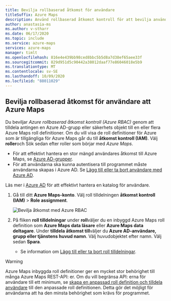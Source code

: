```yaml
---
title: Bevilja rollbaserad åtkomst för användare
titleSuffix: Azure Maps
description: Använd rollbaserad åtkomst kontroll för att bevilja användare tillstånd att Azure Maps
author: anastasia-ms
ms.author: v-stharr
ms.date: 06/17/2020
ms.topic: include
ms.service: azure-maps
services: azure-maps
manager: timlt
ms.openlocfilehash: 816e4e439bb98ced8bbc5b5d8a7d38ef65aee33f
ms.sourcegitcommit: 829d951d5c90442a38012daaf77e86046018e5b9
ms.translationtype: MT
ms.contentlocale: sv-SE
ms.lasthandoff: 10/09/2020
ms.locfileid: "88011029"
---
```

## <a name="grant-role-based-access-for-users-to-azure-maps"></a>Bevilja rollbaserad åtkomst för användare att Azure Maps

Du beviljar *Azure rollbaserad åtkomst kontroll (Azure RBAC)* genom att tilldela antingen en Azure AD-grupp eller säkerhets objekt till en eller flera Azure Maps roll definitioner. Om du vill visa de roll definitioner för Azure som är tillgängliga för Azure Maps går du till **åtkomst kontroll (IAM)**. Välj **roller**och Sök sedan efter roller som börjar med *Azure Maps*.

* För att effektivt hantera en stor mängd användares åtkomst till Azure Maps, se [Azure AD-grupper](https://docs.microsoft.com/azure/active-directory/fundamentals/active-directory-manage-groups).
* För att användarna ska kunna autentisera till programmet måste användarna skapas i Azure AD. Se [Lägg till eller ta bort användare med Azure AD](https://docs.microsoft.com/azure/active-directory/fundamentals/add-users-azure-active-directory).

Läs mer i [Azure AD](https://docs.microsoft.com/azure/active-directory/fundamentals/) för att effektivt hantera en katalog för användare.

1. Gå till ditt **Azure Maps-konto**. Välj roll tilldelningen **åtkomst kontroll (IAM)**  >  **Role assignment**.

    ![Bevilja åtkomst med Azure RBAC](../media/how-to-manage-authentication/how-to-grant-rbac.png)

2. På fliken **roll tilldelningar** under **roll**väljer du en inbyggd Azure Maps roll definition som **Azure Maps data läsare** eller **Azure Maps data deltagare**. Under **tilldela åtkomst till**väljer du **Azure AD-användare, grupp eller tjänstens huvud namn**. Välj huvudobjektet efter namn. Välj sedan **Spara**.

   * Se information om [Lägg till eller ta bort roll tilldelningar](https://docs.microsoft.com/azure/role-based-access-control/role-assignments-portal).

> [!WARNING]
> Azure Maps inbyggda roll definitioner ger en mycket stor behörighet till många Azure Maps REST-API: er. Om du vill begränsa API: erna för användare till ett minimum, se [skapa en anpassad roll definition och tilldela användare](https://docs.microsoft.com/azure/role-based-access-control/custom-roles) till den anpassade roll definitionen. Detta gör det möjligt för användarna att ha den minsta behörighet som krävs för programmet.